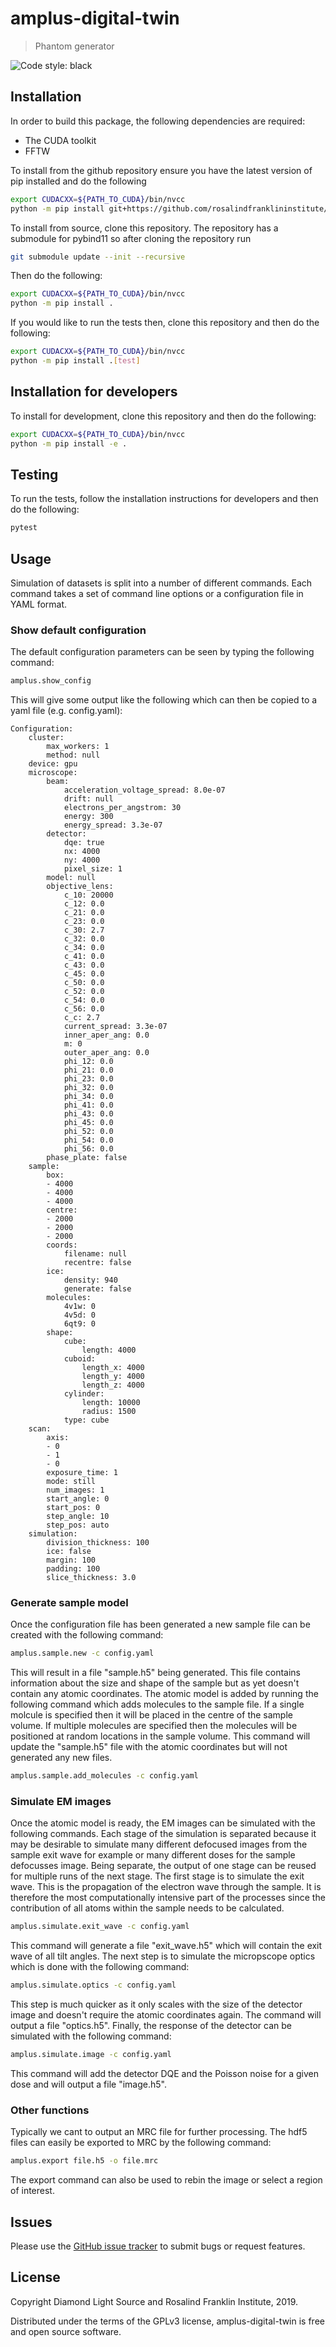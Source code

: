 # amplus-digital-twin
> Phantom generator 

![Code style: black](https://img.shields.io/badge/code%20style-black-000000.svg)

## Installation

In order to build this package, the following dependencies are required:

- The CUDA toolkit
- FFTW

To install from the github repository ensure you have the latest version of pip installed and do the following

```sh
export CUDACXX=${PATH_TO_CUDA}/bin/nvcc
python -m pip install git+https://github.com/rosalindfranklininstitute/amplus-digital-twin.git@master#egg=amplus-digital-twin
```

To install from source, clone this repository. The repository has a submodule
for pybind11 so after cloning the repository run

```sh
git submodule update --init --recursive
```

Then do the following:

```sh
export CUDACXX=${PATH_TO_CUDA}/bin/nvcc
python -m pip install .
```

If you would like to run the tests then, clone this repository and then do the following:

```sh
export CUDACXX=${PATH_TO_CUDA}/bin/nvcc
python -m pip install .[test]
```

## Installation for developers

To install for development, clone this repository and then do the following:

```sh
export CUDACXX=${PATH_TO_CUDA}/bin/nvcc
python -m pip install -e .
```

## Testing

To run the tests, follow the installation instructions for developers and then do the following:

```sh
pytest
```

## Usage

Simulation of datasets is split into a number of different commands. Each
command takes a set of command line options or a configuration file in YAML
format.

### Show default configuration

The default configuration parameters can be seen by typing the following
command:

```sh
amplus.show_config
```

This will give some output like the following which can then be copied to a
yaml file (e.g. config.yaml):

```
Configuration:
    cluster:
        max_workers: 1
        method: null
    device: gpu
    microscope:
        beam:
            acceleration_voltage_spread: 8.0e-07
            drift: null
            electrons_per_angstrom: 30
            energy: 300
            energy_spread: 3.3e-07
        detector:
            dqe: true
            nx: 4000
            ny: 4000
            pixel_size: 1
        model: null
        objective_lens:
            c_10: 20000
            c_12: 0.0
            c_21: 0.0
            c_23: 0.0
            c_30: 2.7
            c_32: 0.0
            c_34: 0.0
            c_41: 0.0
            c_43: 0.0
            c_45: 0.0
            c_50: 0.0
            c_52: 0.0
            c_54: 0.0
            c_56: 0.0
            c_c: 2.7
            current_spread: 3.3e-07
            inner_aper_ang: 0.0
            m: 0
            outer_aper_ang: 0.0
            phi_12: 0.0
            phi_21: 0.0
            phi_23: 0.0
            phi_32: 0.0
            phi_34: 0.0
            phi_41: 0.0
            phi_43: 0.0
            phi_45: 0.0
            phi_52: 0.0
            phi_54: 0.0
            phi_56: 0.0
        phase_plate: false
    sample:
        box:
        - 4000
        - 4000
        - 4000
        centre:
        - 2000
        - 2000
        - 2000
        coords:
            filename: null
            recentre: false
        ice:
            density: 940
            generate: false
        molecules:
            4v1w: 0
            4v5d: 0
            6qt9: 0
        shape:
            cube:
                length: 4000
            cuboid:
                length_x: 4000
                length_y: 4000
                length_z: 4000
            cylinder:
                length: 10000
                radius: 1500
            type: cube
    scan:
        axis:
        - 0
        - 1
        - 0
        exposure_time: 1
        mode: still
        num_images: 1
        start_angle: 0
        start_pos: 0
        step_angle: 10
        step_pos: auto
    simulation:
        division_thickness: 100
        ice: false
        margin: 100
        padding: 100
        slice_thickness: 3.0
```

### Generate sample model

Once the configuration file has been generated a new sample file can be created
with the following command:

```sh
amplus.sample.new -c config.yaml
```

This will result in a file "sample.h5" being generated. This file contains
information about the size and shape of the sample but as yet doesn't contain
any atomic coordinates. The atomic model is added by running the following
command which adds molecules to the sample file. If a single molcule is
specified then it will be placed in the centre of the sample volume. If
multiple molecules are specified then the molecules will be positioned at
random locations in the sample volume. This command will update the "sample.h5"
file with the atomic coordinates but will not generated any new files.

```sh
amplus.sample.add_molecules -c config.yaml
```

### Simulate EM images

Once the atomic model is ready, the EM images can be simulated with the
following commands. Each stage of the simulation is separated because it may be
desirable to simulate many different defocused images from the sample exit wave
for example or many different doses for the sample defocusses image. Being
separate, the output of one stage can be reused for multiple runs of the next
stage. The first stage is to simulate the exit wave. This is the propagation
of the electron wave through the sample. It is therefore the most
computationally intensive part of the processes since the contribution of all
atoms within the sample needs to be calculated.


```sh
amplus.simulate.exit_wave -c config.yaml
```

This command will generate a file "exit_wave.h5" which will contain the exit
wave of all tilt angles. The next step is to simulate the micropscope optics
which is done with the following command:

```sh
amplus.simulate.optics -c config.yaml
```

This step is much quicker as it only scales with the size of the detector image
and doesn't require the atomic coordinates again. The command will output a
file "optics.h5". Finally, the response of the detector can be simulated with
the following command:

```sh
amplus.simulate.image -c config.yaml
```

This command will add the detector DQE and the Poisson noise for a given dose
and will output a file "image.h5".

### Other functions

Typically we cant to output an MRC file for further processing. The hdf5 files
can easily be exported to MRC by the following command:

```sh
amplus.export file.h5 -o file.mrc
```

The export command can also be used to rebin the image or select a region of interest. 


## Issues

Please use the [GitHub issue tracker](https://github.com/rosalindfranklininstitute/amplus-digital-twin/issues) to submit bugs or request features.

## License

Copyright Diamond Light Source and Rosalind Franklin Institute, 2019.

Distributed under the terms of the GPLv3 license, amplus-digital-twin is free and open source software.

